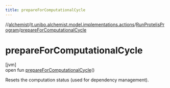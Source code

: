 ```yaml
---
title: prepareForComputationalCycle
---
```

//[alchemist](../../../index.html)/[it.unibo.alchemist.model.implementations.actions](../index.html)/[RunProtelisProgram](index.html)/[prepareForComputationalCycle](prepare-for-computational-cycle.html)



# prepareForComputationalCycle



[jvm]\
open fun [prepareForComputationalCycle](prepare-for-computational-cycle.html)()



Resets the computation status (used for dependency management).




